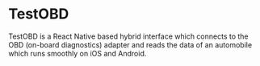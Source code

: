 # TestOBD
TestOBD is a React Native based hybrid interface which connects to the OBD (on-board diagnostics) adapter and reads the data of an automobile which runs smoothly on iOS and Android.
